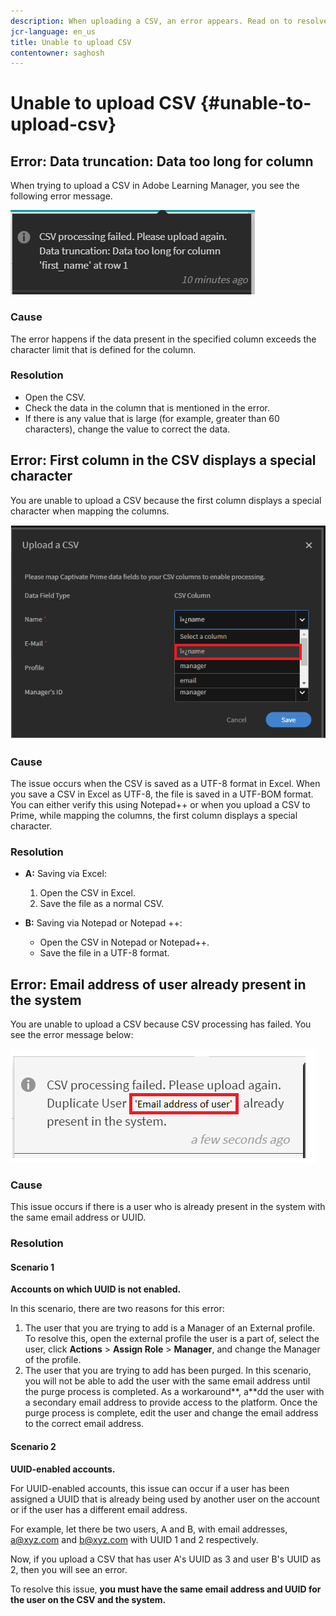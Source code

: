 ```yaml
---
description: When uploading a CSV, an error appears. Read on to resolve the issue.
jcr-language: en_us
title: Unable to upload CSV
contentowner: saghosh
---
```



# Unable to upload CSV {#unable-to-upload-csv}

## Error: Data truncation: Data too long for column

When trying to upload a CSV in Adobe Learning Manager, you see the following error message.

![](assets/csv-upload-failed.png) 

### Cause

The error happens if the data present in the specified column exceeds the character limit that is defined for the column.

### Resolution

* Open the CSV.
* Check the data in the column that is mentioned in the error.
* If there is any value that is large (for example, greater than 60 characters), change the value to correct the data.

## Error: First column in the CSV displays a special character

You are unable to upload a CSV because the first column displays a special character when mapping the columns.

![](assets/csv-2.png) 

### Cause

The issue occurs when the CSV is saved as a UTF-8 format in Excel. When you save a CSV in Excel as UTF-8, the file is saved in a UTF-BOM format. You can either verify this using Notepad++ or when you upload a CSV to Prime, while mapping the columns, the first column displays a special character.

### Resolution

* **A:** Saving via Excel:

  1. Open the CSV in Excel.
  1. Save the file as a normal CSV.

* **B:** Saving via Notepad or Notepad ++:

  * Open the CSV in Notepad or Notepad++.
  * Save the file in a UTF-8 format.

## Error: Email address of user already present in the system

You are unable to upload a CSV because CSV processing has failed. You see the error message below:

![](assets/csv-3.png) 

### Cause

This issue occurs if there is a user who is already present in the system with the same email address or UUID.

### Resolution

#### **Scenario 1**

**Accounts on which UUID is not enabled.**

In this scenario, there are two reasons for this error:

1. The user that you are trying to add is a Manager of an External profile. To resolve this, open the external profile the user is a part of, select the user, click **Actions** > **Assign Role** > **Manager**, and change the Manager of the profile.
1. The user that you are trying to add has been purged. In this scenario, you will not be able to add the user with the same email address until the purge process is completed. As a workaround**, a**dd the user with a secondary email address to provide access to the platform. Once the purge process is complete, edit the user and change the email address to the correct email address.

#### **Scenario 2**

**UUID-enabled accounts.**

For UUID-enabled accounts, this issue can occur if a user has been assigned a UUID that is already being used by another user on the account or if the user has a different email address.

For example, let there be two users, A and B, with email addresses,  a@xyz.com and b@xyz.com with UUID 1 and 2 respectively.

Now, if you upload a CSV that has user A's UUID as 3 and user B's UUID as 2, then you will see an error.

To resolve this issue, **you must have the same email address and UUID for the user on the CSV and the system.**
